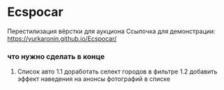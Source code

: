 # Ecspocar
 Перестилизация вёрстки для аукциона
Ссылочка для демонстрации: https://yurkaronin.github.io/Ecspocar/

### что нужно сделать в конце
1. Список авто
  1.1 доработать селект городов в фильтре
  1.2 добавить эффект наведения на анонсы фотографий в списке